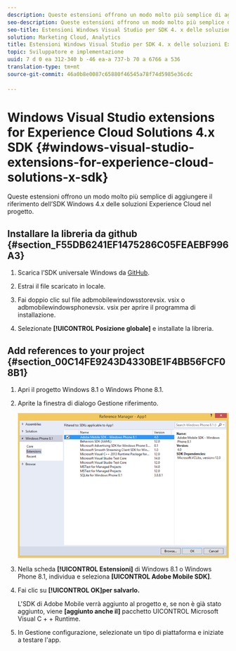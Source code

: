 ```yaml
---
description: Queste estensioni offrono un modo molto più semplice di aggiungere il riferimento dell’SDK Windows 4.x delle soluzioni Experience Cloud nel progetto.
seo-description: Queste estensioni offrono un modo molto più semplice di aggiungere il riferimento dell’SDK Windows 4.x delle soluzioni Experience Cloud nel progetto.
seo-title: Estensioni Windows Visual Studio per SDK 4. x delle soluzioni Experience Cloud
solution: Marketing Cloud, Analytics
title: Estensioni Windows Visual Studio per SDK 4. x delle soluzioni Experience Cloud
topic: Sviluppatore e implementazione
uuid: 7 d 0 ea 312-340 b -46 ea-a 737-b 70 a 6766 a 536
translation-type: tm+mt
source-git-commit: 46a0b8e0087c65880f46545a78f74d5985e36cdc

---
```



# Windows Visual Studio extensions for Experience Cloud Solutions 4.x SDK {#windows-visual-studio-extensions-for-experience-cloud-solutions-x-sdk}

Queste estensioni offrono un modo molto più semplice di aggiungere il riferimento dell’SDK Windows 4.x delle soluzioni Experience Cloud nel progetto.

## Installare la libreria da github {#section_F55DB6241EF1475286C05FEAEBF996A3}

1. Scarica l’SDK universale Windows da [GitHub](https://github.com/Adobe-Marketing-Cloud/mobile-services/releases).
1. Estrai il file scaricato in locale.
1. Fai doppio clic sul file adbmobilewindowsstorevsix. vsix o adbmobilewindowsphonevsix. vsix per aprire il programma di installazione.

1. Selezionate **[!UICONTROL Posizione globale]** e installate la libreria.

## Add references to your project {#section_00C14FE9243D4330BE1F4BB56FCF08B1}

1. Apri il progetto Windows 8.1 o Windows Phone 8.1.
1. Aprite la finestra di dialogo Gestione riferimento.

   ![](assets/ref_manager.png)

1. Nella scheda **[!UICONTROL Estensioni]** di Windows 8.1 o Windows Phone 8.1, individua e seleziona **[UICONTROL Adobe Mobile SDK]**.
1. Fai clic su **[!UICONTROL OK]per salvarlo.**

   L'SDK di Adobe Mobile verrà aggiunto al progetto e, se non è già stato aggiunto, viene **[aggiunto anche il]** pacchetto UICONTROL Microsoft Visual C + + Runtime.

1. In Gestione configurazione, selezionate un tipo di piattaforma e iniziate a testare l'app.

